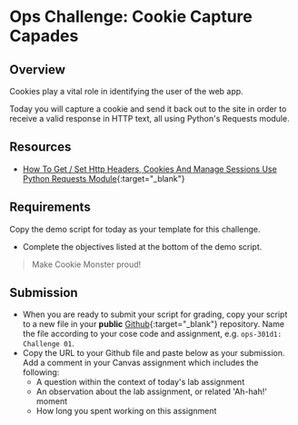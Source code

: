 # Ops Challenge: Cookie Capture Capades

## Overview

Cookies play a vital role in identifying the user of the web app. 

Today you will capture a cookie and send it back out to the site in order to receive a valid response in HTTP text, all using Python's Requests module.

## Resources

- [How To Get / Set Http Headers, Cookies And Manage Sessions Use Python Requests Module](https://www.dev2qa.com/how-to-get-set-http-headers-cookies-and-manage-sessions-use-python-requests-module/){:target="_blank"}

## Requirements

Copy the demo script for today as your template for this challenge.

- Complete the objectives listed at the bottom of the demo script.

> Make Cookie Monster proud!

## Submission

- When you are ready to submit your script for grading, copy your script to a new file in your **public** [Github](https://github.com/){:target="_blank"} repository. Name the file according to your cose code and assignment, e.g. `ops-301d1: Challenge 01`.
- Copy the URL to your Github file and paste below as your submission. Add a comment in your Canvas assignment which includes the following:
  - A question within the context of today's lab assignment
  - An observation about the lab assignment, or related 'Ah-hah!' moment
  - How long you spent working on this assignment

